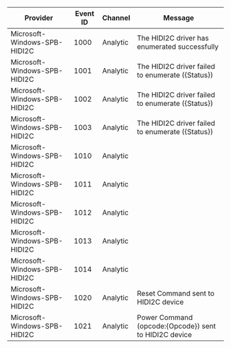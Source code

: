 Provider                      |  Event ID  |  Channel   |  Message
------------------------------|------------|------------|-------------------------------------------------------
Microsoft-Windows-SPB-HIDI2C  |  1000      |  Analytic  |  The HIDI2C driver has enumerated successfully
Microsoft-Windows-SPB-HIDI2C  |  1001      |  Analytic  |  The HIDI2C driver failed to enumerate ({Status})
Microsoft-Windows-SPB-HIDI2C  |  1002      |  Analytic  |  The HIDI2C driver failed to enumerate ({Status})
Microsoft-Windows-SPB-HIDI2C  |  1003      |  Analytic  |  The HIDI2C driver failed to enumerate ({Status})
Microsoft-Windows-SPB-HIDI2C  |  1010      |  Analytic  |
Microsoft-Windows-SPB-HIDI2C  |  1011      |  Analytic  |
Microsoft-Windows-SPB-HIDI2C  |  1012      |  Analytic  |
Microsoft-Windows-SPB-HIDI2C  |  1013      |  Analytic  |
Microsoft-Windows-SPB-HIDI2C  |  1014      |  Analytic  |
Microsoft-Windows-SPB-HIDI2C  |  1020      |  Analytic  |  Reset Command sent to HIDI2C device
Microsoft-Windows-SPB-HIDI2C  |  1021      |  Analytic  |  Power Command (opcode:{Opcode}) sent to HIDI2C device